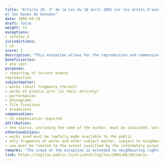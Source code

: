 ```yaml
---
title: "Article 10, 3° de la Loi du 18 avril 2001 sur les droits d’auteur, les droits voisins
et les bases de données"
date: 2004-04-18
draft: false
weight: 53
exceptions:
- info53c-2
jurisdictions:
- LU
score: 2
description: "This exception allows for the reproduction and communication to the public, for information purposes, of short fragments of works or works of plastic arts in their entirety for the purposes of reporting current events to the extent justified by the informatory purpose and subject to indicating, unless this proves impossible, the source, including the name of the author." 
beneficiaries:
- any user
purposes: 
- reporting of current events
reproduction
subjectmatter:
- works (short fragments thereof)
- works of plastic arts (in their entirety)
- performances
- phonograms
- film fixations
- broadcasts
compensation:
- no compensation required
attribution: 
- the source, including the name of the author, must be indicated, unless impossible
otherConditions: 
- works used must be lawfully made available to the public
- only fragments of works and other subject matter, subject to neighbouring rights, can be used, except for works of plastic arts, which can be used in their entirety
- use must be limited to the extent justified by the informatory purpose 
remarks: "The scope of the exception is extended to neighbouring rights under Art. 46 (1), 2° - for performers, phonogram and film producers; and Art. 55 - for broadcasters. All exceptions apply mutatis mutandis to the distribution right."
link: https://legilux.public.lu/eli/etat/leg/loi/2004/04/18/n4/jo
---
```

